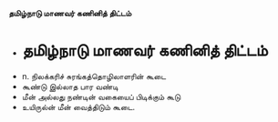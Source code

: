 **தமிழ்நாடு மாணவர் கணினித் திட்டம்**
- # தமிழ்நாடு மாணவர் கணினித் திட்டம்
- n. நிலக்கரிச் சுரங்கத்தொழிலாளரின் கூடை
- கூண்டு இல்லாத பார வண்டி
- மீன் அல்லது நண்டின் வகையைப் பிடிக்கும் கூடு
- உயிருல்ன் மீன் வைத்திடும் கூடை.

